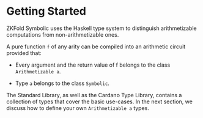 # Getting Started

ZKFold Symbolic uses the Haskell type system to distinguish arithmetizable computations from non-arithmetizable ones.

A pure function `f` of any arity can be compiled into an arithmetic circuit provided that:

- Every argument and the return value of f belongs to the class `Arithmetizable a`.

- Type `a` belongs to the class `Symbolic`.

The Standard Library, as well as the Cardano Type Library, contains a collection of types that cover the basic use-cases. In the next section, we discuss how to define your own `Arithmetizable a` types.